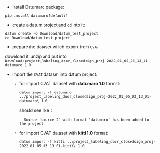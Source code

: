 - Install Datumaro package:

`pip install datumaro[default]`


- create a datum project and `cd` into it:


```
datum create -o Download/datum_test_project
cd Download/datum_test_project
```


- prepare the dataset which export from `CVAT`

 download it, unzip and put into `Download/project_labeling_door_closedsign_proj-2022_01_05_03_13_01-datumaro 1.0`


- import the `CVAT` dataset into datum project:

    - for import CVAT dataset with  **datumaro 1.0**  format:

        `datum import -f datumaro ../project_labeling_door_closedsign_proj-2022_01_05_03_13_01-datumaro\ 1.0`

        should see like：

            Source 'source-2' with format 'datumaro' has been added to the project

    - for import CVAT dataset with  **kitti 1.0**  format:
    
        `datum import -f kitti ../project_labeling_door_closedsign_proj-2022_01_05_03_13_01-kitti\ 1.0`